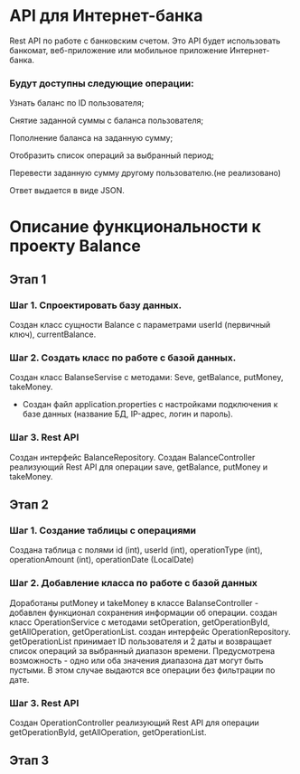 # API для Интернет-банка
Rest API по работе с банковским счетом. Это API будет использовать банкомат, веб-приложение или мобильное приложение Интернет-банка. 
<h3>Будут доступны следующие операции:</h3>

Узнать баланс по ID пользователя;

Снятие заданной суммы с баланса пользователя;

Пополнение баланса на заданную сумму;

Отобразить список операций за выбранный период;

Перевести заданную сумму другому пользователю.(не реализовано)

Ответ выдается в виде JSON.

# Описание функциональности к проекту Balance
<h2>Этап 1</h2>
<h3>Шаг 1. Спроектировать базу данных.</h3>

Создан класс сущности Balance c параметрами userId (первичный ключ), currentBalance.

<h3>Шаг 2. Создать класс по работе с базой данных.</h3>

Создан класс BalanseServise с методами: Seve, getBalance, putMoneу, takeMoney.

* Создан файл application.properties с настройками подключения к базе данных (название БД, IP-адрес, логин и пароль).</p>

<h3>Шаг 3. Rest API</h3>
Создан интерфейс BalanceRepository. Создан BalanceController реализующий Rest API для операции save, getBalance, putMoney и takeMoney.
<h2>Этап 2</h2>
<h3>Шаг 1. Создание таблицы с операциями</h3>
Создана таблица с полями id (int), userId (int), operationType (int), operationAmount (int), operationDate (LocalDate)
<h3>Шаг 2. Добавление класса по работе с базой данных</h3>
Доработаны putMoney и takeMoney в классе BalanseController - добавлен функционал сохранения информации об операции. создан класс OperationService с методами setOperation, getOperationById, getAllOperation, getOperationList. создан интерфейс OperationRepository. 
getOperationList принимает ID пользователя и 2 даты и возвращает список операций за выбранный диапазон времени.
Предусмотрена возможность - одно или оба значения диапазона дат могут быть пустыми. В этом случае выдаются все операции без фильтрации по дате.
<h3>Шаг 3. Rest API</h3>
Создан OperationController реализующий Rest API для операции getOperationById, getAllOperation, getOperationList.
<h2>Этап 3</h2>
